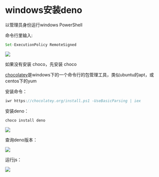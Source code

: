 # windows安装deno
以管理员身份运行windows PowerShell

命令行里输入:

```javascript
Set-ExecutionPolicy RemoteSigned
```

![](https://img-blog.csdnimg.cn/20210909134704807.png?x-oss-process=image/watermark,type_ZHJvaWRzYW5zZmFsbGJhY2s,shadow_50,text_Q1NETiBA5b6Q5ZCM5L-d,size_20,color_FFFFFF,t_70,g_se,x_16)

如果没有安装 choco，先安装 choco

[chocolatey](https://link.jianshu.com/?t=https://chocolatey.org/)是windows下的一个命令行的包管理工具，类似ubuntu的apt，或centos下的yum

安装命令：

```javascript
iwr https://chocolatey.org/install.ps1 -UseBasicParsing | iex
```

 安装deno：

```javascript
choco install deno
```

![](https://img-blog.csdnimg.cn/20210909135013562.png?x-oss-process=image/watermark,type_ZHJvaWRzYW5zZmFsbGJhY2s,shadow_50,text_Q1NETiBA5b6Q5ZCM5L-d,size_20,color_FFFFFF,t_70,g_se,x_16)

查询deno版本：

![](https://img-blog.csdnimg.cn/20210909135121814.png?x-oss-process=image/watermark,type_ZHJvaWRzYW5zZmFsbGJhY2s,shadow_50,text_Q1NETiBA5b6Q5ZCM5L-d,size_20,color_FFFFFF,t_70,g_se,x_16)

运行js：

![](https://img-blog.csdnimg.cn/20210909135841211.png?x-oss-process=image/watermark,type_ZHJvaWRzYW5zZmFsbGJhY2s,shadow_50,text_Q1NETiBA5b6Q5ZCM5L-d,size_20,color_FFFFFF,t_70,g_se,x_16)